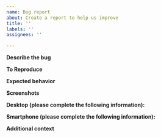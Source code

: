 ```yaml
---
name: Bug report
about: Create a report to help us improve
title: ''
labels: ''
assignees: ''

---
```




**Describe the bug**
<!---
A clear and concise description of what the bug is.
-->



**To Reproduce**
<!---
Steps to reproduce the behavior:
1. Go to '...'
2. Click on '....'
3. See error
-->



**Expected behavior**
<!---
A clear and concise description of what you expected to happen.
-->



**Screenshots**
<!---
If applicable, add screenshots to help explain your problem.
-->



**Desktop (please complete the following information):**
<!---
- OS: [e.g. iOS]
 - Browser [e.g. chrome, safari]
 - Version [e.g. 22]
-->



**Smartphone (please complete the following information):**
<!---
 - Device: [e.g. iPhone6]
 - OS: [e.g. iOS8.1]
 - Browser [e.g. stock browser, safari]
 - Version [e.g. 22]
-->



**Additional context**
<!---
Add any other context about the problem here.
-->
